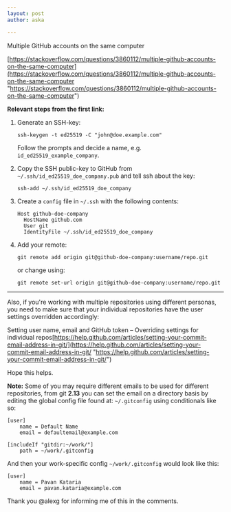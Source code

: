```yaml
---
layout: post
author: aska

---
```

Multiple GitHub accounts on the same computer

[https://stackoverflow.com/questions/3860112/multiple-github-accounts-on-the-same-computer](https://stackoverflow.com/questions/3860112/multiple-github-accounts-on-the-same-computer "https://stackoverflow.com/questions/3860112/multiple-github-accounts-on-the-same-computer")

**Relevant steps from the first link:**

1. Generate an SSH-key:

       ssh-keygen -t ed25519 -C "john@doe.example.com"
       

   Follow the prompts and decide a name, e.g. `id_ed25519_example_company`.
2. Copy the SSH public-key to GitHub from `~/.ssh/id_ed25519_doe_company.pub` and tell ssh about the key:

       ssh-add ~/.ssh/id_ed25519_doe_company
       
3. Create a `config` file in `~/.ssh` with the following contents:

       Host github-doe-company
         HostName github.com
         User git
         IdentityFile ~/.ssh/id_ed25519_doe_company
       
4. Add your remote:

       git remote add origin git@github-doe-company:username/repo.git
       

   or change using:

       git remote set-url origin git@github-doe-company:username/repo.git
       

***

Also, if you're working with multiple repositories using different personas, you need to make sure that your individual repositories have the user settings overridden accordingly:

Setting user name, email and GitHub token – Overriding settings for individual repos[https://help.github.com/articles/setting-your-commit-email-address-in-git/](https://help.github.com/articles/setting-your-commit-email-address-in-git/ "https://help.github.com/articles/setting-your-commit-email-address-in-git/")

Hope this helps.

**Note:** Some of you may require different emails to be used for different repositories, from git **2.13** you can set the email on a directory basis by editing the global config file found at: `~/.gitconfig` using conditionals like so:

    [user]
        name = Default Name
        email = defaultemail@example.com
    
    [includeIf "gitdir:~/work/"]
        path = ~/work/.gitconfig
    

And then your work-specific config `~/work/.gitconfig` would look like this:

    [user]
        name = Pavan Kataria
        email = pavan.kataria@example.com
    

Thank you @alexg for informing me of this in the comments.